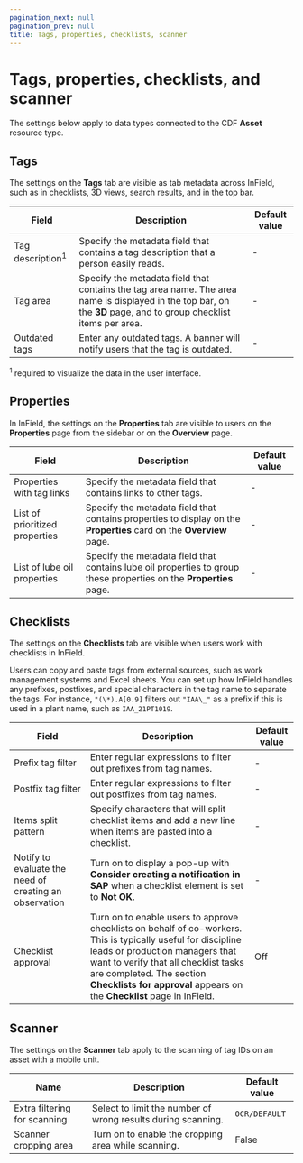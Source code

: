 ```yaml
---
pagination_next: null
pagination_prev: null
title: Tags, properties, checklists, scanner
---
```


# Tags, properties, checklists, and scanner

The settings below apply to data types connected to the CDF **Asset** resource type.

## Tags

The settings on the **Tags** tab are visible as tab metadata across InField, such as in checklists, 3D views, search results, and in the top bar.

| Field                       | Description                                                                                            | Default value |
| --------------------------- | ------------------------------------------------------------------------------------------------------ | ------------- |
| Tag description<sup>1</sup> | Specify the metadata field that contains a tag description that a person easily reads.            | -             |
| Tag area                    | Specify the metadata field that contains the tag area name. The area name is displayed in the top bar, on the **3D** page, and to group checklist items per area. | -             |
| Outdated tags               | Enter any outdated tags. A banner will notify users that the tag is outdated.                          | -             |

<p><sup>1</sup> required to visualize the data in the user interface.</p>

## Properties

In InField, the settings on the **Properties** tab are visible to users on the **Properties** page from the sidebar or on the **Overview** page.

| Field                          | Description                                                                                                         | Default value |
| ------------------------------ | ------------------------------------------------------------------------------------------------------------------- | ------------- |
| Properties with tag links      | Specify the metadata field that contains links to other tags.                                                       | -             |
| List of prioritized properties | Specify the metadata field that contains properties to display on the **Properties** card on the **Overview** page. | -             |
| List of lube oil properties    | Specify the metadata field that contains lube oil properties to group these properties on the **Properties** page.            | -             |

## Checklists

The settings on the **Checklists** tab are visible when users work with checklists in InField.

Users can copy and paste tags from external sources, such as work management systems and Excel sheets. You can set up how InField handles any prefixes, postfixes, and special characters in the tag name to separate the tags. For
instance, `"(\*).A[0.9]` filters out `"IAA\_"` as a prefix if this is used in a plant name, such as `IAA_21PT1019`.

| Field                                                  | Description                                                                                                                                                       | Default value |
| ------------------------------------------------------ | ----------------------------------------------------------------------------------------------------------------------------------------------------------------- | ------------- |
| Prefix tag filter                                      | Enter regular expressions to filter out prefixes from tag names.                                                                                                  | -             |
| Postfix tag filter                                     | Enter regular expressions to filter out postfixes from tag names.                                                                                                 | -             |
| Items split pattern                                    | Specify characters that will split checklist items and add a new line when items are pasted into a checklist.                                                     | -             |
| Notify to evaluate the need of creating an observation | Turn on to display a pop-up with **Consider creating a notification in SAP** when a checklist element is set to **Not OK**. | -             |
| Checklist approval| Turn on to enable users to approve checklists on behalf of co-workers. This is typically useful for discipline leads or production managers that want to verify that all checklist tasks are completed. The section **Checklists for approval** appears on the **Checklist** page in InField.| Off|

## Scanner

The settings on the **Scanner** tab apply to the scanning of tag IDs on an asset with a mobile unit.

| Name                         | Description                                                  | Default value |
| ---------------------------- | ------------------------------------------------------------ | ------------- |
| Extra filtering for scanning | Select to limit the number of wrong results during scanning. | `OCR/DEFAULT` |
| Scanner cropping area        | Turn on to enable the cropping area while scanning.          | False         |
